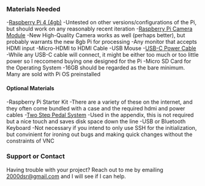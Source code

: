 ### Materials Needed
-[Raspberry Pi 4 (4gb)](https://www.amazon.com/Raspberry-Model-2019-Quad-Bluetooth/dp/B07TC2BK1X/ref=sr_1_4?dchild=1&keywords=raspberry+pi&qid=1590900503&sr=8-4)
  -Untested on other versions/configurations of the Pi, but should work on any reasonably recent iteration
-[Raspberry Pi Camera Module](https://www.amazon.com/Raspberry-Pi-Camera-Module-Megapixel/dp/B01ER2SKFS/ref=sr_1_1?dchild=1&keywords=raspberry+pi+camera&qid=1590900526&sr=8-1)
  -New High-Quality Camera works as well (perhaps better), but probably warrants the new 8gb Pi for processing
-Any monitor that accepts HDMI input
-Micro-HDMI to HDMI Cable
-USB Mouse
-[USB-C Power Cable](https://www.raspberrypi.org/products/type-c-power-supply/)
  -While any USB-C cable will connect, it  might be either too much or too little power so I reccomend buying one designed for the Pi
-Micro SD Card for the Operating System
  -16GB should be regarded as the bare minimum. Many are sold with Pi OS preinstalled
#### Optional Materials
-Raspberry Pi Starter  Kit
  -There are a variety of these on the internet, and they often come bundled with a case and the required hdmi and power cables
-[Two Step Pedal System](https://www.amazon.com/gp/product/B07QDRPDS2/ref=ppx_yo_dt_b_asin_title_o01_s00?ie=UTF8&psc=1)
  -Used in the appendix, this is not required but a nice touch and saves disk space down the line
-USB or Bluetooth Keyboard
  -Not necessary if you intend to only use SSH for the initialization, but convinient for ironing out bugs and making quick changes without the constraints of VNC



  




### Support or Contact

Having trouble with your project? Reach out to me by emailing 2000dsr@gmail.com and I will see if I can help.
